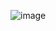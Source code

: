 ![image](https://user-images.githubusercontent.com/73076997/218218421-7748d5c0-d4fc-4548-beb3-0282b09c2a07.png)
